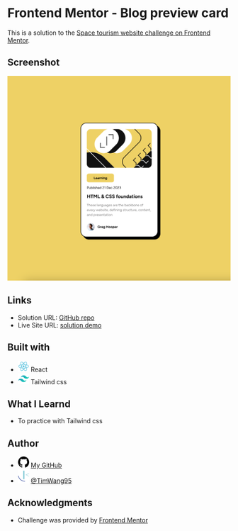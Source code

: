 # Frontend Mentor - Blog preview card

This is a solution to the [Space tourism website challenge on Frontend Mentor](https://www.frontendmentor.io/challenges/space-tourism-multipage-website-gRWj1URZ3).

## Screenshot

![screenshot](./public/sreenshot.png)

## Links

- Solution URL: [GitHub repo](https://github.com/TimWang95/blog-preview-card)
- Live Site URL: [solution demo](https://main--eloquent-maamoul-602672.netlify.app/)

## Built with
- <img src="./public/react.svg" alt="react" width="25"> React
- <img src="./public/tailwindcss.svg" alt="tailwindcss" width="25"> Tailwind css

## What I Learnd

- To practice with Tailwind css

## Author

- <img src="./public/github.svg" alt="github" width="25"> [My GitHub](https://github.com/TimWang95)
- <img src="./public/frontend-mentor.svg" alt="frontend-mentor" width="25"> [@TimWang95](https://www.frontendmentor.io/profile/TimWang95)

## Acknowledgments

- Challenge was provided by [Frontend Mentor](https://www.frontendmentor.io/home)
